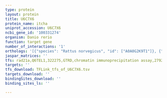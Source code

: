 ```yaml
---
type: protein
layout: protein
title: U6C7X6
protein_name: itcha
uniprot_accession: U6C7X6
ncbi_gene_id: '100331274'
organism: Danio rerio
function: target gene
number_of_interactions: '1'
orthologs: '[{"species": "Rattus norvegicus", "id": ["A0A0G2K9T1"]}, {"species": "Saccharomyces cerevisiae", "id": ["<a href=\"/protein/p39940\">P39940</a>"]}]'
jaspar_matrices: ''
tfs: rad21a,Q6TEL1,322275,GTRD,chromatin immunoprecipitation assay,27924024%5Buid%5D,No
targets: ''
tfs_download: TFLink_tfs_of_U6C7X6.tsv
targets_download: ''
bindingSites_download: ''
binding_sites_ls: ''

---
```

